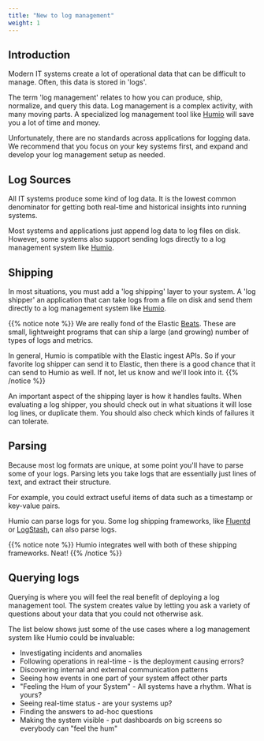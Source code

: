 ```yaml
---
title: "New to log management"
weight: 1
---
```


## Introduction

Modern IT systems create a lot of operational data that can be difficult to
manage. Often, this data is stored in 'logs'.

The term 'log management' relates to how you can produce, ship, normalize, and
query this data. Log management is a complex activity, with many moving
parts. A specialized log management tool like
[Humio](http://www.humio.com) will save you a lot of time and money.

Unfortunately, there are no standards across applications for
logging data. We recommend that you focus on your key systems first, and
expand and develop your log management setup as needed.

## Log Sources

All IT systems produce some kind of log data. It is the lowest common denominator for
getting both real-time and historical insights into running systems.

Most systems and applications just append log data to log files on disk.
However, some systems also support sending logs directly to a log management
system like [Humio](http://www.humio.com).


## Shipping

In most situations, you must add a 'log shipping' layer to your system.  A
'log shipper' an application that can take logs from a file on disk and
send them directly to a log management system like [Humio](http://www.humio.com).


{{% notice note %}}
We are really fond of the Elastic
[Beats](https://www.elastic.co/products/beats).  These are small,
lightweight programs that can ship a large (and growing) number of
types of logs and metrics.

In general, Humio is compatible with the Elastic ingest APIs. So if your
favorite log shipper can send it to Elastic, then there is a good chance
that it can send to Humio as well. If not, let us know and we'll look into it.
{{% /notice %}}

An important aspect of the shipping layer is how it handles faults. When
evaluating a log shipper, you should check out in what situations it will lose
log lines, or duplicate them. You should also check which kinds of failures it
can tolerate.

## Parsing

Because most log formats are unique, at some point you'll have to parse
some of your logs.  Parsing lets you take logs that are
essentially just lines of text, and extract their structure.

For example, you could extract useful items of data such as a timestamp or
key-value pairs.

Humio can parse logs for you. Some log shipping frameworks, like
[Fluentd](http://www.fluentd.org/) or
[LogStash](https://www.elastic.co/products/logstash), can also parse logs.

{{% notice note %}}
Humio integrates well with both of these shipping frameworks. Neat!
{{% /notice %}}


## Querying logs

Querying is where you will feel the real benefit of deploying a log management
tool. The system creates value by letting you ask a variety of questions about
your data that you could not otherwise ask.

The list below shows just some of the use cases where a log management system
like Humio could be invaluable:

- Investigating incidents and anomalies
- Following operations in real-time - is the deployment causing errors?
- Discovering internal and external communication patterns
- Seeing how events in one part of your system affect other parts
- "Feeling the Hum of your System" - All systems have a rhythm.  What is yours?
- Seeing real-time status - are your systems up?
- Finding the answers to ad-hoc questions
- Making the system visible - put dashboards on big screens so everybody can "feel the hum"
